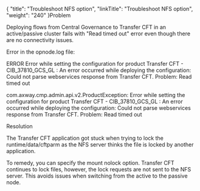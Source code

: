{
    "title": "Troubleshoot NFS option",
    "linkTitle": "Troubleshoot NFS option",
    "weight": "240"
}Problem

Deploying flows from Central Governance to Transfer CFT in an active/passive cluster fails with "Read timed out" error even though there are no connectivity issues.

Error in the opnode.log file:

ERROR Error while setting the configuration for product Transfer CFT - CIB\_37810\_GCS\_GL : An error occurred while deploying the configuration: Could not parse webservices response from Transfer CFT. Problem: Read timed out

com.axway.cmp.admin.api.v2.ProductException: Error while setting the configuration for product Transfer CFT - CIB\_37810\_GCS\_GL : An error occurred while deploying the configuration: Could not parse webservices response from Transfer CFT. Problem: Read timed out

Resolution

The Transfer CFT application got stuck when trying to lock the runtime/data/cftparm as the NFS server thinks the file is locked by another application.

To remedy, you can specify the mount nolock option. Transfer CFT continues to lock files, however, the lock requests are not sent to the NFS server. This avoids issues when switching from the active to the passive node.
